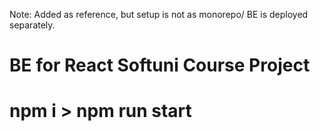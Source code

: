 Note: Added as reference, but setup is not as monorepo/ BE is deployed separately.

# BE for React Softuni Course Project

# npm i > npm run start